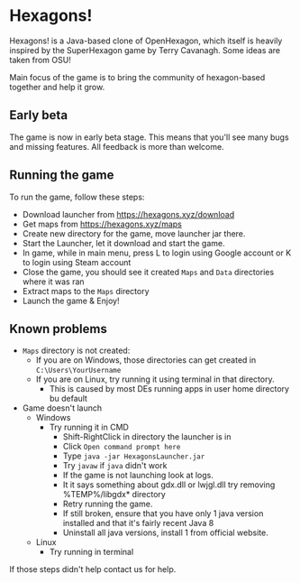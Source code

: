 # Hexagons!

Hexagons! is a Java-based clone of OpenHexagon, which itself is heavily
inspired by the SuperHexagon game by Terry Cavanagh. Some ideas are taken
from OSU!

Main focus of the game is to bring the community of hexagon-based together
and help it grow.

## Early beta

The game is now in early beta stage. This means that you'll see many bugs
and missing features. All feedback is more than welcome.



## Running the game

To run the game, follow these steps:

* Download launcher from https://hexagons.xyz/download
* Get maps from https://hexagons.xyz/maps
* Create new directory for the game, move launcher jar there.
* Start the Launcher, let it download and start the game.
* In game, while in main menu, press L to login using Google account or K to login using Steam account
* Close the game, you should see it created `Maps` and `Data` directories where it was ran
* Extract maps to the `Maps` directory
* Launch the game & Enjoy!
 
## Known problems

 * `Maps` directory is not created:
   * If you are on Windows, those directories can get created in `C:\Users\YourUsername`
   * If you are on Linux, try running it using terminal in that directory.
     * This is caused by most DEs running apps in user home directory bu default
 * Game doesn't launch
   * Windows
     * Try running it in CMD
       * Shift-RightClick in directory the launcher is in
       * Click `Open command prompt here`
       * Type `java -jar HexagonsLauncher.jar`
       * Try `javaw` if `java` didn't work
       * If the game is not launching look at logs.
       * It it says something about gdx.dll or lwjgl.dll try removing %TEMP%/libgdx* directory
       * Retry running the game.
       * If still broken, ensure that you have only 1 java version installed and that it's fairly recent Java 8
       * Uninstall all java versions, install 1 from official website.
   * Linux
     * Try running in terminal

If those steps didn't help contact us for help.
     
       